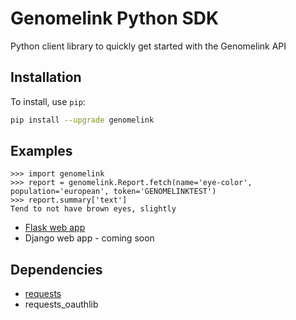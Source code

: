 # Genomelink Python SDK

Python client library to quickly get started with the Genomelink API

## Installation

To install, use `pip`:

```bash
pip install --upgrade genomelink
```

## Examples

```
>>> import genomelink
>>> report = genomelink.Report.fetch(name='eye-color', population='european', token='GENOMELINKTEST')
>>> report.summary['text']
Tend to not have brown eyes, slightly
```

* [Flask web app](https://github.com/AWAKENS-dev/api-oauth-example-flask)
* Django web app - coming soon

## Dependencies

* [requests](http://docs.python-requests.org/en/latest/)
* requests_oauthlib
